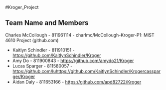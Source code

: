 #Kroger_Project

## Team Name and Members

Charles McCollough - 811961114 - charlmc/McCollough-Kroger-P1: MIST 4610 Project (github.com)
- Kaitlyn Schindler - 811910151 - https://github.com/KaitlynSchindler/Kroger
- Amy Do - 811900843 - https://github.com/amydo21/Kroger
- Lucas Sparger - 811580057 - https://github.com/luhttps://github.com/KaitlynSchindler/Krogercassparger/Kroger
- Aidan Daly - 811653166 - https://github.com/apd82722/Kroger 
